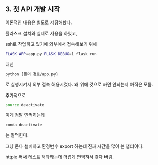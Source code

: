 ## 3.  첫 API 개발 시작

이론적인 내용은 별도로 저장해놨다.

플라스크 설치와 실제로 사용을 하였고,

ssh로 작업하고 있기에 외부에서 접속해보기 위해

```bash
FLASK_APP=app.py FLASK_DEBUG=1 flask run
```

대신

```bash
python {폴더 경로/app.py}
```

로 실행시켜서 외부 접속 허용시켰다. 왜 위에 것으로 하면 안되는지 아직은 모름.



추가적으로

```bash
source deactivate
```

이게 정말 안먹히는데

```bash
conda deactivate
```

는 잘먹힌다. 



그냥 콘다 설치하고 환경변수 export 하는데 진짜 시간을 많이 쓴 챕터이다.

httpie 써서 테스트 해봐라는데 더럽게 안먹혀서 갖다 버림.